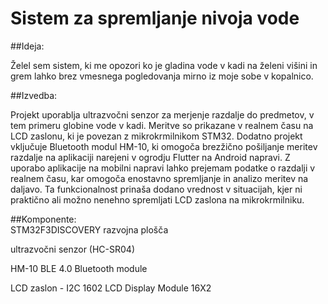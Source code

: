 # Sistem za spremljanje nivoja vode 

##Ideja: 

Želel sem sistem, ki me opozori ko je gladina vode v kadi na želeni višini in grem lahko brez vmesnega pogledovanja mirno iz moje sobe v kopalnico. 

##Izvedba: 

Projekt uporablja ultrazvočni senzor za merjenje razdalje do predmetov, v tem primeru globine vode v kadi. Meritve so prikazane v realnem času na LCD zaslonu, ki je povezan z mikrokrmilnikom STM32. Dodatno projekt vključuje Bluetooth modul HM-10, ki omogoča brezžično pošiljanje meritev razdalje na aplikaciji narejeni v ogrodju Flutter na Android napravi. Z uporabo aplikacije na mobilni napravi lahko prejemam podatke o razdalji v realnem času, kar omogoča enostavno spremljanje in analizo meritev na daljavo. Ta funkcionalnost prinaša dodano vrednost v situacijah, kjer ni praktično ali možno nenehno spremljati LCD zaslona na mikrokrmilniku. 

 

##Komponente:  
STM32F3DISCOVERY razvojna plošča 

ultrazvočni senzor (HC-SR04) 

HM-10 BLE 4.0 Bluetooth module 

LCD zaslon - I2C 1602 LCD Display Module 16X2 
